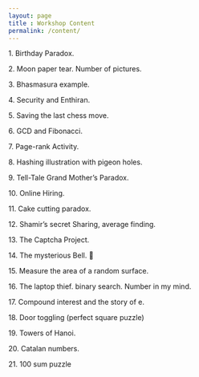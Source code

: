 ```yaml
---
layout: page
title : Workshop Content
permalink: /content/
---
```


1.⁠ ⁠Birthday Paradox. 

2.⁠ ⁠Moon paper tear. Number of pictures. 

3.⁠ ⁠Bhasmasura example. 

4.⁠ ⁠Security and Enthiran. 

5.⁠ ⁠Saving the last chess move. 

6.⁠ ⁠GCD and Fibonacci. 

7.⁠ ⁠Page-rank Activity. 

8.⁠ ⁠Hashing illustration with pigeon holes. 

9.⁠ ⁠Tell-Tale Grand Mother’s Paradox. 

10.⁠ ⁠Online Hiring. 

11.⁠ ⁠Cake cutting paradox. 

12.⁠ ⁠Shamir’s secret Sharing, average finding. 

13.⁠ ⁠The Captcha Project. 

14.⁠ ⁠The mysterious Bell. 🔔 

15.⁠ ⁠Measure the area of a random surface. 

16.⁠ ⁠The laptop thief. binary search. Number in my mind. 

17.⁠ ⁠Compound interest and the story of e. 

18.⁠ ⁠Door toggling (perfect square puzzle)

19.⁠ ⁠Towers of Hanoi. 

20.⁠ ⁠Catalan numbers.

21.⁠ ⁠100 sum puzzle
